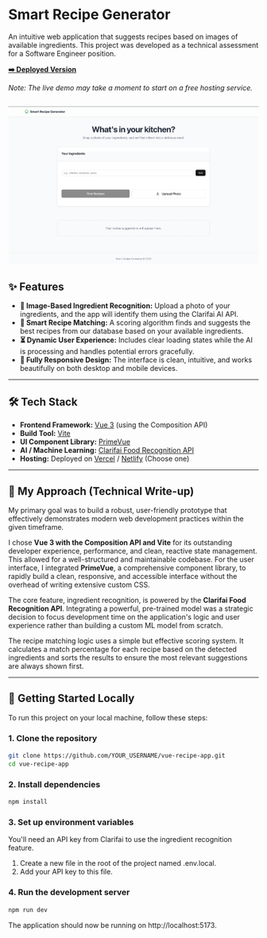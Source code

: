# Smart Recipe Generator

An intuitive web application that suggests recipes based on images of available ingredients. This project was developed as a technical assessment for a Software Engineer position.

**[➡️ Deployed Version](https://smart-recipe-generator-1brp.vercel.app/)**

*Note: The live demo may take a moment to start on a free hosting service.*

![Smart Recipe Generator Screenshot](image.png)
---

## ✨ Features

-   **📸 Image-Based Ingredient Recognition:** Upload a photo of your ingredients, and the app will identify them using the Clarifai AI API.
-   **🍳 Smart Recipe Matching:** A scoring algorithm finds and suggests the best recipes from our database based on your available ingredients.
-   **⏳ Dynamic User Experience:** Includes clear loading states while the AI is processing and handles potential errors gracefully.
-   **📱 Fully Responsive Design:** The interface is clean, intuitive, and works beautifully on both desktop and mobile devices.

---

## 🛠️ Tech Stack

-   **Frontend Framework:** [Vue 3](https://vuejs.org/) (using the Composition API)
-   **Build Tool:** [Vite](https://vitejs.dev/)
-   **UI Component Library:** [PrimeVue](https://primevue.org/)
-   **AI / Machine Learning:** [Clarifai Food Recognition API](https://www.clarifai.com/)
-   **Hosting:** Deployed on [Vercel](https://vercel.com/) / [Netlify](https://www.netlify.com/) (Choose one)

---

## 🎯 My Approach (Technical Write-up)

My primary goal was to build a robust, user-friendly prototype that effectively demonstrates modern web development practices within the given timeframe.

I chose **Vue 3 with the Composition API and Vite** for its outstanding developer experience, performance, and clean, reactive state management. This allowed for a well-structured and maintainable codebase. For the user interface, I integrated **PrimeVue**, a comprehensive component library, to rapidly build a clean, responsive, and accessible interface without the overhead of writing extensive custom CSS.

The core feature, ingredient recognition, is powered by the **Clarifai Food Recognition API**. Integrating a powerful, pre-trained model was a strategic decision to focus development time on the application's logic and user experience rather than building a custom ML model from scratch.

The recipe matching logic uses a simple but effective scoring system. It calculates a match percentage for each recipe based on the detected ingredients and sorts the results to ensure the most relevant suggestions are always shown first.

---

## 🚀 Getting Started Locally

To run this project on your local machine, follow these steps:

### 1. Clone the repository

```bash
git clone https://github.com/YOUR_USERNAME/vue-recipe-app.git
cd vue-recipe-app
```
### 2. Install dependencies
```bash
npm install
```
### 3. Set up environment variables
You'll need an API key from Clarifai to use the ingredient recognition feature.
  1. Create a new file in the root of the project named .env.local.
  2. Add your API key to this file.
### 4. Run the development server
```bash
npm run dev
```
The application should now be running on http://localhost:5173.


